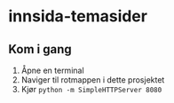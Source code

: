 # innsida-temasider

## Kom i gang
1. Åpne en terminal
2. Naviger til rotmappen i dette prosjektet
3. Kjør `python -m SimpleHTTPServer 8080`